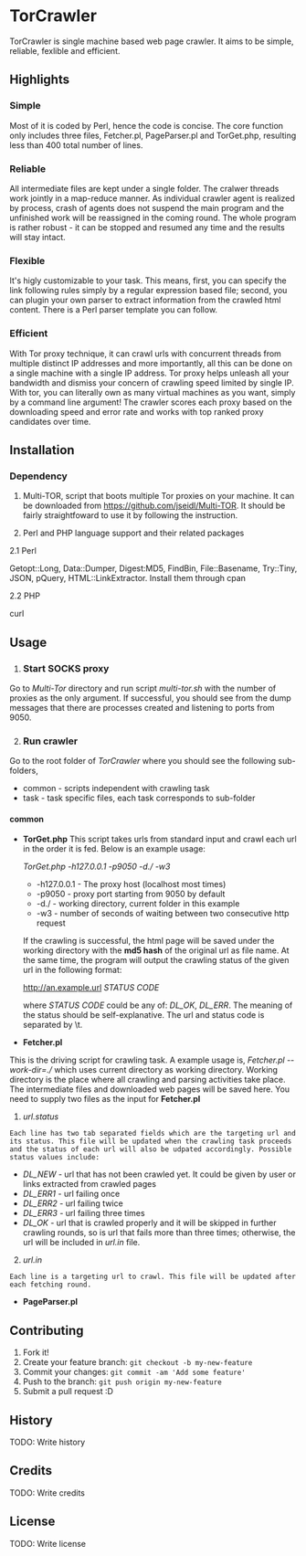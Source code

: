 
# TorCrawler
TorCrawler is single machine based web page crawler. It aims to be simple, reliable, fexlible and efficient.
## Highlights
### Simple
Most of it is coded by Perl, hence the code is concise. The core function only includes three files, Fetcher.pl, PageParser.pl and TorGet.php, resulting less than 400 total number of lines. 

### Reliable
All intermediate files are kept under a single folder. The cralwer threads work jointly in a map-reduce manner. As individual crawler agent is realized by process, crash of agents does not suspend the main program and the unfinished work will be reassigned in the coming round. The whole program is rather robust - it can be stopped and resumed any time and the results will stay intact.

### Flexible
It's higly customizable to your task. This means, first, you can specify the link following rules simply by a regular expression based file; second, you can plugin your own parser to extract information from the crawled html content. There is a Perl parser template you can follow. 

### Efficient
With Tor proxy technique, it can crawl urls with concurrent threads from multiple distinct IP addresses and more importantly, all this can be done on a single machine with a single IP address. Tor proxy helps unleash all your bandwidth and dismiss your concern of crawling speed limited by single IP. With tor, you can literally own as many virtual machines as you want, simply by a command line argument! The crawler scores each proxy based on the downloading speed and error rate and works with top ranked proxy candidates over time.  

## Installation
### Dependency
1. Multi-TOR, script that boots multiple Tor proxies on your machine. It can be downloaded from  https://github.com/jseidl/Multi-TOR. It should be fairly straightfoward to use it by following the instruction.

2. Perl and PHP language support and their related packages

  2.1 Perl 
  
  Getopt::Long, Data::Dumper, Digest:MD5, FindBin, File::Basename, Try::Tiny, JSON, pQuery, HTML::LinkExtractor. Install them through cpan
  
  2.2 PHP
  
  curl
  
## Usage
1. ### Start SOCKS proxy
Go to *Multi-Tor* directory and run script *multi-tor.sh* with the number of proxies as the only argument. If successful, you should see from the dump messages that there are processes created and listening to ports from 9050.

2. ### Run crawler

Go to the root folder of *TorCrawler* where you should see the following sub-folders,
* common - scripts independent with crawling task
* task - task specific files, each task corresponds to sub-folder

#### common
- **TorGet.php** 
  This script takes urls from standard input and crawl each url in the order it is fed. Below is an example usage:

  *TorGet.php -h127.0.0.1 -p9050 -d./ -w3*
    * -h127.0.0.1 - The proxy host (localhost most times)
    * -p9050  - proxy port starting from 9050 by default
    * -d./  - working directory, current folder in this example
    * -w3 - number of seconds of waiting between two consecutive http request
  
  If the crawling is successful, the html page will be saved under the working directory with the **md5 hash** of the original url as file name. At the same time, the program will output the crawling status of the given url in the following format:
  
    http://an.example.url *STATUS CODE*
    
    where *STATUS CODE* could be any of: *DL_OK*, *DL_ERR*. The meaning of the status should be self-explanative.
    The url and status code is separated by \t.
  
- **Fetcher.pl**
  
This is the driving script for crawling task. A example usage is,
  *Fetcher.pl --work-dir=./*
  which uses current directory as working directory. Working directory is the place where all crawling and parsing activities take place. The intermediate files and downloaded web pages will be saved here. You need to supply two files as the input for **Fetcher.pl**
  1. *url.status*
  
    Each line has two tab separated fields which are the targeting url and its status. This file will be updated when the crawling task proceeds and the status of each url will also be udpated accordingly. Possible status values include: 
  - *DL_NEW* - url that has not been crawled yet. It could be given by user or links extracted from crawled pages
  - *DL_ERR1* - url failing once
  - *DL_ERR2* - url failing twice
  - *DL_ERR3* - url failing three times
  - *DL_OK* - url that is crawled properly and it will be skipped in further crawling rounds, so is url that fails more than three times; otherwise, the url will be included in *url.in* file. 

  2. *url.in*

    Each line is a targeting url to crawl. This file will be updated after each fetching round. 

- **PageParser.pl**

## Contributing

1. Fork it!
2. Create your feature branch: `git checkout -b my-new-feature`
3. Commit your changes: `git commit -am 'Add some feature'`
4. Push to the branch: `git push origin my-new-feature`
5. Submit a pull request :D

## History

TODO: Write history

## Credits

TODO: Write credits

## License

TODO: Write license

